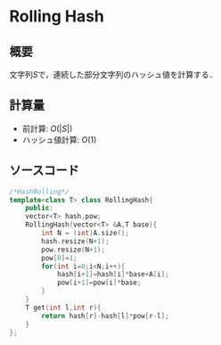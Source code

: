 # Rolling Hash
## 概要
文字列$S$で，連続した部分文字列のハッシュ値を計算する．
## 計算量
- 前計算: $O(|S|)$
- ハッシュ値計算: $O(1)$

## ソースコード
```cpp
/*HashRolling*/
template<class T> class RollingHash{
    public:
    vector<T> hash,pow;
    RollingHash(vector<T> &A,T base){
        int N = (int)A.size();
        hash.resize(N+1);
        pow.resize(N+1);
        pow[0]=1;
        for(int i=0;i<N;i++){
            hash[i+1]=hash[i]*base+A[i];
            pow[i+1]=pow[i]*base;
        }
    }
    T get(int l,int r){
        return hash[r]-hash[l]*pow[r-l];
    }
};
```
